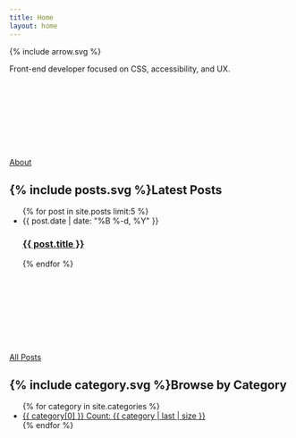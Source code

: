 ```yaml
---
title: Home
layout: home
---
```


{% include arrow.svg %}
<div class="contain">
	<div class="intro">
		<p>Front-end developer focused on CSS, accessibility, and UX.</p>
		<a class="more" href="/about">About<svg class="more-icon"><use xlink:href="#arrow"></use></svg></a>
	</div>
	<div class="latest-posts">
		<h2>{% include posts.svg %}Latest Posts</h2>
		<ul class="post-list">
			{% for post in site.posts limit:5 %}
			<li>
				<span class="post-meta">{{ post.date | date: "%B %-d, %Y" }}</span>
				<h3 class="post-title">
					<a class="post-link" href="{{ post.url | prepend: site.baseurl }}">{{ post.title }}</a>
				</h3>
			</li>
			{% endfor %}
		</ul>
		<a class="more" href="/posts">All Posts<svg class="more-icon"><use xlink:href="#arrow"></use></svg></a>
	</div>
	<div class="home-categories">
		<h2>{% include category.svg %}Browse by Category</h2>
		<ul class="categories-list">
			{% for category in site.categories %}
			<li><a href="/category/{{ category[0] | downcase }}">{{ category[0] }} <span class="category-count"><span class="screen-reader-text">Count: </span>{{ category | last | size }}</span></a></li>
			{% endfor %}
		</ul>
	</div>
</div>